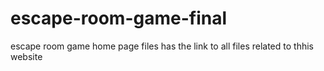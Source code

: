 # escape-room-game-final
escape room game
 home  page files has the link to all files related to thhis website
